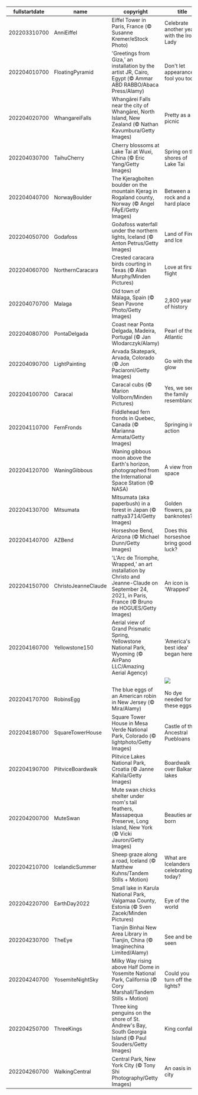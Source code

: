 |fullstartdate|name|copyright|title|image|
|--|--|--|--|--|
202203310700|AnniEiffel|Eiffel Tower in Paris, France (© Susanne Kremer/eStock Photo)|Celebrate another year with the Iron Lady|![](/en-US/2022/04/202203310700AnniEiffel.jpg)|
202204010700|FloatingPyramid|'Greetings from Giza,' an installation by the artist JR, Cairo, Egypt (© Ammar ABD RABBO/Abaca Press/Alamy)|Don't let appearances fool you today|![](/en-US/2022/04/202204010700FloatingPyramid.jpg)|
202204020700|WhangareiFalls|Whangārei Falls near the city of Whangārei, North Island, New Zealand (© Nathan Kavumbura/Getty Images)|Pretty as a picnic|![](/en-US/2022/04/202204020700WhangareiFalls.jpg)|
202204030700|TaihuCherry|Cherry blossoms at Lake Tai at Wuxi, China (© Eric Yang/Getty Images)|Spring on the shores of Lake Tai|![](/en-US/2022/04/202204030700TaihuCherry.jpg)|
202204040700|NorwayBoulder|The Kjeragbolten boulder on the mountain Kjerag in Rogaland county, Norway (© Angel FAyE/Getty Images)|Between a rock and a hard place|![](/en-US/2022/04/202204040700NorwayBoulder.jpg)|
202204050700|Godafoss|Goðafoss waterfall under the northern lights, Iceland (© Anton Petrus/Getty Images)|Land of Fire and Ice|![](/en-US/2022/04/202204050700Godafoss.jpg)|
202204060700|NorthernCaracara|Crested caracara birds courting in Texas (© Alan Murphy/Minden Pictures)|Love at first flight|![](/en-US/2022/04/202204060700NorthernCaracara.jpg)|
202204070700|Malaga|Old town of Málaga, Spain (© Sean Pavone Photo/Getty Images)|2,800 years of history|![](/en-US/2022/04/202204070700Malaga.jpg)|
202204080700|PontaDelgada|Coast near Ponta Delgada, Madeira, Portugal (© Jan Wlodarczyk/Alamy)|Pearl of the Atlantic|![](/en-US/2022/04/202204080700PontaDelgada.jpg)|
202204090700|LightPainting|Arvada Skatepark, Arvada, Colorado (© Jon Paciaroni/Getty Images)|Go with the glow|![](/en-US/2022/04/202204090700LightPainting.jpg)|
202204100700|Caracal|Caracal cubs (© Marion Vollborn/Minden Pictures)|Yes, we see the family resemblance...|![](/en-US/2022/04/202204100700Caracal.jpg)|
202204110700|FernFronds|Fiddlehead fern fronds in Quebec, Canada (© Marianna Armata/Getty Images)|Springing into action|![](/en-US/2022/04/202204110700FernFronds.jpg)|
202204120700|WaningGibbous|Waning gibbous moon above the Earth's horizon, photographed from the International Space Station (© NASA)|A view from space|![](/en-US/2022/04/202204120700WaningGibbous.jpg)|
202204130700|Mitsumata|Mitsumata (aka paperbush) in a forest in Japan (© nattya3714/Getty Images)|Golden flowers, paper banknotes?|![](/en-US/2022/04/202204130700Mitsumata.jpg)|
202204140700|AZBend|Horseshoe Bend, Arizona (© Michael Dunn/Getty Images)|Does this horseshoe bring good luck?|![](/en-US/2022/04/202204140700AZBend.jpg)|
202204150700|ChristoJeanneClaude|'L'Arc de Triomphe, Wrapped,' an art installation by Christo and Jeanne-Claude on September 24, 2021, in Paris, France (© Bruno de HOGUES/Getty Images)|An icon is 'Wrapped'|![](/en-US/2022/04/202204150700ChristoJeanneClaude.jpg)|
202204160700|Yellowstone150|Aerial view of Grand Prismatic Spring, Yellowstone National Park, Wyoming (© AirPano LLC/Amazing Aerial Agency)|'America's best idea' began here|![](/en-US/2022/04/202204160700Yellowstone150.jpg)|
||||![](/en-US/2022/04/.jpg)|
202204170700|RobinsEgg|The blue eggs of an American robin in New Jersey (© Mira/Alamy)|No dye needed for these eggs|![](/en-US/2022/04/202204170700RobinsEgg.jpg)|
202204180700|SquareTowerHouse|Square Tower House in Mesa Verde National Park, Colorado (© lightphoto/Getty Images)|Castle of the Ancestral Puebloans|![](/en-US/2022/04/202204180700SquareTowerHouse.jpg)|
202204190700|PlitviceBoardwalk|Plitvice Lakes National Park, Croatia (© Janne Kahila/Getty Images)|Boardwalk over Balkan lakes|![](/en-US/2022/04/202204190700PlitviceBoardwalk.jpg)|
202204200700|MuteSwan|Mute swan chicks shelter under mom's tail feathers, Massapequa Preserve, Long Island, New York (© Vicki Jauron/Getty Images)|Beauties are born|![](/en-US/2022/04/202204200700MuteSwan.jpg)|
202204210700|IcelandicSummer|Sheep graze along a road, Iceland (© Matthew Kuhns/Tandem Stills + Motion)|What are Icelanders celebrating today?|![](/en-US/2022/04/202204210700IcelandicSummer.jpg)|
202204220700|EarthDay2022|Small lake in Karula National Park, Valgamaa County, Estonia (© Sven Zacek/Minden Pictures)|Eye of the world|![](/en-US/2022/04/202204220700EarthDay2022.jpg)|
202204230700|TheEye|Tianjin Binhai New Area Library in Tianjin, China (© Imaginechina Limited/Alamy)|See and be seen|![](/en-US/2022/04/202204230700TheEye.jpg)|
202204240700|YosemiteNightSky|Milky Way rising above Half Dome in Yosemite National Park, California (© Cory Marshall/Tandem Stills + Motion)|Could you turn off the lights?|![](/en-US/2022/04/202204240700YosemiteNightSky.jpg)|
202204250700|ThreeKings|Three king penguins on the shore of St. Andrew's Bay, South Georgia Island (© Paul Souders/Getty Images)|King confab|![](/en-US/2022/04/202204250700ThreeKings.jpg)|
202204260700|WalkingCentral|Central Park, New York City (© Tony Shi Photography/Getty Images)|An oasis in the city|![](/en-US/2022/04/202204260700WalkingCentral.jpg)|
